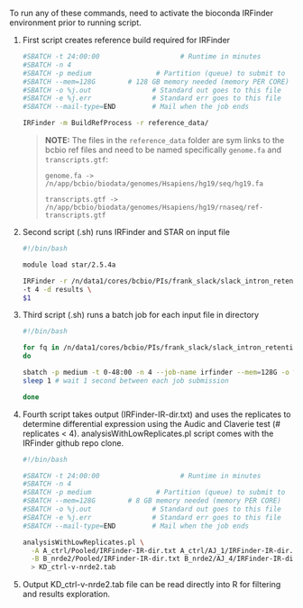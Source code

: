 To run any of these commands, need to activate the bioconda IRFinder environment prior to running script.

1. First script creates reference build required for IRFinder

    ```bash
    #SBATCH -t 24:00:00                    # Runtime in minutes
    #SBATCH -n 4
    #SBATCH -p medium                # Partition (queue) to submit to
    #SBATCH --mem=128G        # 128 GB memory needed (memory PER CORE)
    #SBATCH -o %j.out               # Standard out goes to this file
    #SBATCH -e %j.err               # Standard err goes to this file
    #SBATCH --mail-type=END         # Mail when the job ends 

    IRFinder -m BuildRefProcess -r reference_data/
    ```

      >**NOTE:** The files in the `reference_data` folder are sym links to the bcbio ref files and need to be named specifically `genome.fa` and `transcripts.gtf`:
      >
      >`genome.fa -> /n/app/bcbio/biodata/genomes/Hsapiens/hg19/seq/hg19.fa`
      >
      >`transcripts.gtf -> /n/app/bcbio/biodata/genomes/Hsapiens/hg19/rnaseq/ref-transcripts.gtf`

2. Second script (.sh) runs IRFinder and STAR on input file

      ```bash
      #!/bin/bash

      module load star/2.5.4a

      IRFinder -r /n/data1/cores/bcbio/PIs/frank_slack/slack_intron_retention/irfinder/reference_data \
      -t 4 -d results \
      $1
      ```

3. Third script (.sh) runs a batch job for each input file in directory

      ```bash
      #!/bin/bash

      for fq in /n/data1/cores/bcbio/PIs/frank_slack/slack_intron_retention/data/*fastq
      do

      sbatch -p medium -t 0-48:00 -n 4 --job-name irfinder --mem=128G -o %j.out -e %j.err --wrap="sh /n/data1/cores/bcbio/PIs/frank_slack/slack_intron_retention/irfinder/irfinder_input_file.sh $fq"
      sleep 1 # wait 1 second between each job submission

      done
      ```

4. Fourth script takes output (IRFinder-IR-dir.txt) and uses the replicates to determine differential expression using the Audic and Claverie test (# replicates < 4). analysisWithLowReplicates.pl script comes with the IRFinder github repo clone.

      ```bash
      #!/bin/bash

      #SBATCH -t 24:00:00                    # Runtime in minutes
      #SBATCH -n 4
      #SBATCH -p medium                # Partition (queue) to submit to
      #SBATCH --mem=128G        # 8 GB memory needed (memory PER CORE)
      #SBATCH -o %j.out               # Standard out goes to this file
      #SBATCH -e %j.err               # Standard err goes to this file
      #SBATCH --mail-type=END         # Mail when the job ends

      analysisWithLowReplicates.pl \
        -A A_ctrl/Pooled/IRFinder-IR-dir.txt A_ctrl/AJ_1/IRFinder-IR-dir.txt A_ctrl/AJ_2/IRFinder-IR-dir.txt A_ctrl/AJ_3/IRFinder-IR-dir.txt \
        -B B_nrde2/Pooled/IRFinder-IR-dir.txt B_nrde2/AJ_4/IRFinder-IR-dir.txt B_nrde2/AJ_5/IRFinder-IR-dir.txt B_nrde2/AJ_6/IRFinder-IR-dir.txt \
        > KD_ctrl-v-nrde2.tab
      ```

5. Output KD_ctrl-v-nrde2.tab file can be read directly into R for filtering and results exploration.
